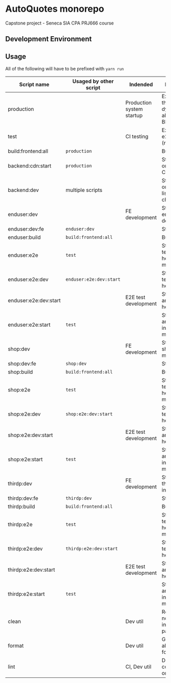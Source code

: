 # AutoQuotes monorepo

Capstone project - Seneca SIA CPA PRJ666 course

## Development Environment

## Usage

All of the following will have to be prefixed with `yarn run`

| Script name           | Usaged by other script  | Indended                  | Description                                                   |
| --------------------- | ----------------------- | ------------------------- | ------------------------------------------------------------- |
| production            |                         | Production system startup | Executed on the Heroku dyno, builds all FE, starts BE and CDN |
| test                  |                         | CI testing                | Executes all e2e test suites (run by CI/CD)                   |
| build:frontend:all    | `production`            |                           | Builds all FE                                                 |
| backend:cdn:start     | `production`            |                           | Starts the BE on 8080 and CDN on 80.                          |
| backend:dev           | multiple scripts        |                           | Starts the BE on 8080 and listens to changes                  |
| enduser:dev           |                         | FE development            | Starts BE and enduser FE in dev mode                          |
| enduser:dev:fe        | `enduser:dev`           |                           | Starts FE only                                                |
| enduser:build         | `build:frontend:all`    |                           | Builds FE only                                                |
| enduser:e2e           | `test`                  |                           | Starts e2e tests only in headless mode                        |
| enduser:e2e:dev       | `enduser:e2e:dev:start` |                           | Starts e2e tests only in headed mode                          |
| enduser:e2e:dev:start |                         | E2E test development      | Starts BE, FE and e2e in headed mode                          |
| enduser:e2e:start     | `test`                  |                           | Starts BE, FE and runs e2e in headless mode                   |
| shop:dev              |                         | FE development            | Starts BE and shop FE in dev mode                             |
| shop:dev:fe           | `shop:dev`              |                           | Starts FE only                                                |
| shop:build            | `build:frontend:all`    |                           | Builds FE only                                                |
| shop:e2e              | `test`                  |                           | Starts e2e tests only in headless mode                        |
| shop:e2e:dev          | `shop:e2e:dev:start`    |                           | Starts e2e tests only in headed mode                          |
| shop:e2e:dev:start    |                         | E2E test development      | Starts BE, FE and e2e in headed mode                          |
| shop:e2e:start        | `test`                  |                           | Starts BE, FE and runs e2e in headless mode                   |
| thirdp:dev            |                         | FE development            | Starts BE and third party FE in dev mode (                    |
| thirdp:dev:fe         | `thirdp:dev`            |                           | Starts FE only                                                |
| thirdp:build          | `build:frontend:all`    |                           | Builds FE only                                                |
| thirdp:e2e            | `test`                  |                           | Starts e2e tests only in headless mode                        |
| thirdp:e2e:dev        | `thirdp:e2e:dev:start`  |                           | Starts e2e tests only in headed mode                          |
| thirdp:e2e:dev:start  |                         | E2E test development      | Starts BE, FE and e2e in headed mode                          |
| thirdp:e2e:start      | `test`                  |                           | Starts BE, FE and runs e2e in headless mode                   |
| clean                 |                         | Dev util                  | Removes node_modules in all packages                          |
| format                |                         | Dev util                  | Goes through all code and formats it                          |
| lint                  |                         | CI, Dev util              | Does static code analysis on all code                         |
